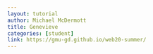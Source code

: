 ```yaml
---
layout: tutorial
author: Michael McDermott
title: Genevieve
categories: [student]
link: https://gmu-gd.github.io/web20-summer/
---
```


